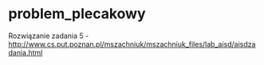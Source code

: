 # problem_plecakowy
Rozwiązanie zadania 5 - http://www.cs.put.poznan.pl/mszachniuk/mszachniuk_files/lab_aisd/aisdzadania.html
